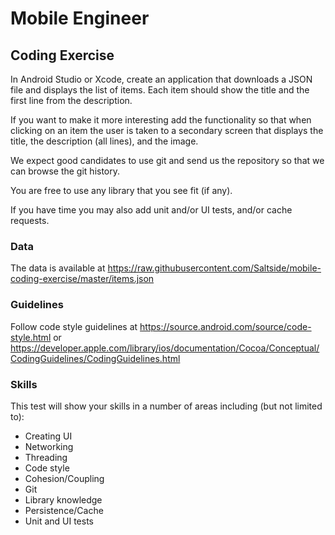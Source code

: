 # Mobile Engineer

## Coding Exercise

In Android Studio or Xcode, create an application that downloads a JSON file and displays the list of items. Each item should show the title and the first line from the description.

If you want to make it more interesting add the functionality so that when clicking on an item the user is taken to a secondary screen that displays the title, the description (all lines), and the image.

We expect good candidates to use git and send us the repository so that we can browse the git history.

You are free to use any library that you see fit (if any). 

If you have time you may also add unit and/or UI tests, and/or cache requests.

### Data

The data is available at https://raw.githubusercontent.com/Saltside/mobile-coding-exercise/master/items.json

### Guidelines

Follow code style guidelines at https://source.android.com/source/code-style.html or https://developer.apple.com/library/ios/documentation/Cocoa/Conceptual/CodingGuidelines/CodingGuidelines.html

### Skills

This test will show your skills in a number of areas including (but not limited to):

- Creating UI
- Networking
- Threading
- Code style
- Cohesion/Coupling
- Git
- Library knowledge
- Persistence/Cache
- Unit and UI tests
